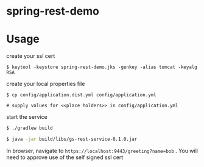 # spring-rest-demo

# Usage

create your ssl cert

```
$ keytool -keystore spring-rest-demo.jks -genkey -alias tomcat -keyalg RSA
```

create your local properties file
```
$ cp config/application.dist.yml config/application.yml

# supply values for <<place holders>> in config/application.yml
```

start the service

```bash
$ ./gradlew build

$ java -jar build/libs/gs-rest-service-0.1.0.jar
```

In browser, navigate to `https://localhost:9443/greeting?name=bob` . You will need to approve use of the self signed ssl cert

